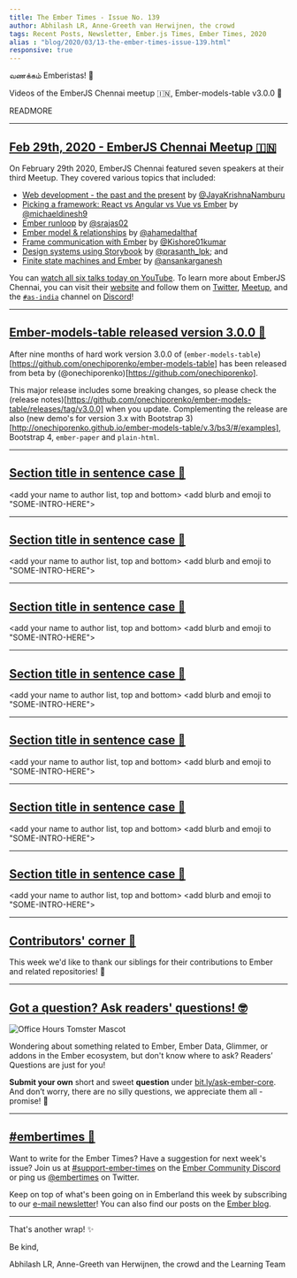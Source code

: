 ```yaml
---
title: The Ember Times - Issue No. 139
author: Abhilash LR, Anne-Greeth van Herwijnen, the crowd
tags: Recent Posts, Newsletter, Ember.js Times, Ember Times, 2020
alias : "blog/2020/03/13-the-ember-times-issue-139.html"
responsive: true
---
```


வணக்கம் Emberistas! 🐹

Videos of the EmberJS Chennai meetup 🇮🇳, Ember-models-table v3.0.0 🌟

READMORE

---

## [Feb 29th, 2020 - EmberJS Chennai Meetup 🇮🇳](https://www.youtube.com/playlist?list=PLh_rF0Qob_sxjhg9qPTlXn-6EZzmmTHoc)

On February 29th 2020, EmberJS Chennai featured seven speakers at their third Meetup. They covered various topics that included:

- [Web development - the past and the present](https://slides.com/jayakrishnanamburu/web-dev#/) by [@JayaKrishnaNamburu](https://github.com/JayaKrishnaNamburu)
- [Picking a framework: React vs Angular vs Vue vs Ember](https://youtu.be/DT75xo7VXn4) by [@michaeldinesh9](https://twitter.com/michaeldinesh9)
- [Ember runloop](https://youtu.be/CU1ffqXtoR0) by [@srajas02](https://twitter.com/srajas02)
- [Ember model & relationships](https://youtu.be/__yX29lr6og) by [@ahamedalthaf](https://github.com/ahamedalthaf)
- [Frame communication with Ember](https://youtu.be/OYePMoIajQI) by [@Kishore01kumar](https://twitter.com/Kishore01kumar)
- [Design systems using Storybook](https://youtu.be/vOhpdSP4Nr0) by [@prasanth_lpk](https://twitter.com/prasanth_lpk); and
- [Finite state machines and Ember](https://youtu.be/0lFNUybdWJs) by [@ansankarganesh](https://twitter.com/ansankarganesh)

You can [watch all six talks today on YouTube](https://www.youtube.com/playlist?list=PLh_rF0Qob_sxjhg9qPTlXn-6EZzmmTHoc). To learn more about EmberJS Chennai, you can visit their [website](https://chennaiemberjs.in/) and follow them on [Twitter](https://twitter.com/EmberChennai), [Meetup](https://www.meetup.com/EmberJS-Chennai/), and the [`#as-india`](https://discordapp.com/channels/480462759797063690/562648585980739616) channel on [Discord](https://discordapp.com/invite/zT3asNS)!

---

## [Ember-models-table released version 3.0.0 🌟](https://twitter.com/oonechiporenko/status/1235571293530902531)
After nine months of hard work version 3.0.0 of (`ember-models-table`)[https://github.com/onechiporenko/ember-models-table] has been released from beta by (@onechiporenko)[https://github.com/onechiporenko]. 

This major release includes some breaking changes, so please check the (release notes)[https://github.com/onechiporenko/ember-models-table/releases/tag/v3.0.0] when you update. Complementing the release are also (new demo's for version 3.x with Bootstrap 3)[http://onechiporenko.github.io/ember-models-table/v.3/bs3/#/examples], Bootstrap 4, `ember-paper` and `plain-html`.

---

## [Section title in sentence case 🐹](#section-url)

<change section title emoji>
<consider adding some bold to your paragraph>

<add your name to author list, top and bottom>
<add blurb and emoji to "SOME-INTRO-HERE">

---

## [Section title in sentence case 🐹](#section-url)

<change section title emoji>
<consider adding some bold to your paragraph>

<add your name to author list, top and bottom>
<add blurb and emoji to "SOME-INTRO-HERE">

---

## [Section title in sentence case 🐹](#section-url)

<change section title emoji>
<consider adding some bold to your paragraph>

<add your name to author list, top and bottom>
<add blurb and emoji to "SOME-INTRO-HERE">

---

## [Section title in sentence case 🐹](#section-url)

<change section title emoji>
<consider adding some bold to your paragraph>

<add your name to author list, top and bottom>
<add blurb and emoji to "SOME-INTRO-HERE">

---

## [Section title in sentence case 🐹](#section-url)

<change section title emoji>
<consider adding some bold to your paragraph>

<add your name to author list, top and bottom>
<add blurb and emoji to "SOME-INTRO-HERE">

---

## [Section title in sentence case 🐹](#section-url)

<change section title emoji>
<consider adding some bold to your paragraph>

<add your name to author list, top and bottom>
<add blurb and emoji to "SOME-INTRO-HERE">

---

## [Section title in sentence case 🐹](#section-url)

<change section title emoji>
<consider adding some bold to your paragraph>

<add your name to author list, top and bottom>
<add blurb and emoji to "SOME-INTRO-HERE">

---

## [Contributors' corner 👏](https://guides.emberjs.com/release/contributing/repositories/)

<p>This week we'd like to thank our siblings for their contributions to Ember and related repositories! 💖</p>

---

## [Got a question? Ask readers' questions! 🤓](https://docs.google.com/forms/d/e/1FAIpQLScqu7Lw_9cIkRtAiXKitgkAo4xX_pV1pdCfMJgIr6Py1V-9Og/viewform)

<div class="blog-row">
  <img class="float-right small transparent padded" alt="Office Hours Tomster Mascot" title="Readers' Questions" src="/images/tomsters/officehours.png" />

  <p>Wondering about something related to Ember, Ember Data, Glimmer, or addons in the Ember ecosystem, but don't know where to ask? Readers’ Questions are just for you!</p>

  <p><strong>Submit your own</strong> short and sweet <strong>question</strong> under <a href="https://bit.ly/ask-ember-core" target="rq">bit.ly/ask-ember-core</a>. And don’t worry, there are no silly questions, we appreciate them all - promise! 🤞</p>
</div>

---

## [#embertimes 📰](https://blog.emberjs.com/tags/newsletter.html)

Want to write for the Ember Times? Have a suggestion for next week's issue? Join us at [#support-ember-times](https://discordapp.com/channels/480462759797063690/485450546887786506) on the [Ember Community Discord](https://discordapp.com/invite/zT3asNS) or ping us [@embertimes](https://twitter.com/embertimes) on Twitter.

Keep on top of what's been going on in Emberland this week by subscribing to our [e-mail newsletter](https://the-emberjs-times.ongoodbits.com/)! You can also find our posts on the [Ember blog](https://emberjs.com/blog/tags/newsletter.html).

---

That's another wrap! ✨

Be kind,

Abhilash LR, Anne-Greeth van Herwijnen, the crowd and the Learning Team
